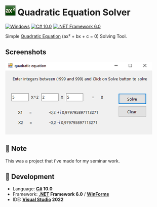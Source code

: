 # ![Icon](./icon.png?raw=true) Quadratic Equation Solver

[![Windows](https://img.shields.io/badge/Windows-blue?logo=windows)](https://github.com/topics/windows)
[![C# 10.0](https://img.shields.io/badge/C%23-10.0-blue?logo=c-sharp)](https://github.com/topics/csharp)
[![.NET Framework 6.0](https://img.shields.io/badge/.NET%20Framework-6.0-blue?logo=dot-net)](https://github.com/topics/dotnet)

Simple [Quadratic Equation](https://en.wikipedia.org/wiki/Quadratic_equation "Read about Quadratic Equation on Wikipedia") (ax² + bx + c = 0) Solving Tool.

## Screenshots 
![Screenshot](./Screenshot.png)

## :memo: Note
This was a project that i've made for my seminar work.

## :rocket: Development
- Language: **[C#](https://github.com/dotnet/csharplang) 10.0**
- Framework: **[.NET](https://github.com/dotnet) Framework 6.0** / **[WinForms](https://github.com/dotnet/winforms)**
- IDE: **[Visual Studio](https://github.com/microsoft) 2022**
